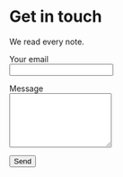 # Get in touch
We read every note.

<form name="contact" method="POST" data-netlify="true">
  <p><label>Your email<br><input type="email" name="email" required></label></p>
  <p><label>Message<br><textarea name="message" rows="6" required></textarea></label></p>
  <button type="submit">Send</button>
</form>
